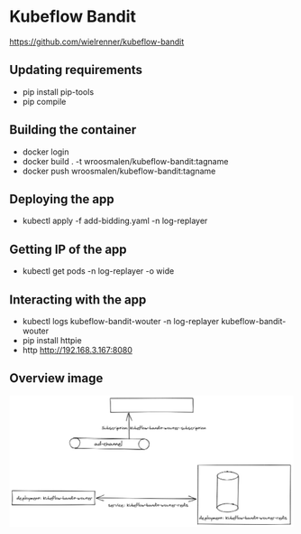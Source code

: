 # Kubeflow Bandit
https://github.com/wielrenner/kubeflow-bandit

## Updating requirements
- pip install pip-tools
- pip compile

## Building the container
- docker login
- docker build . -t wroosmalen/kubeflow-bandit:tagname
- docker push wroosmalen/kubeflow-bandit:tagname

## Deploying the app
- kubectl apply -f add-bidding.yaml -n log-replayer

## Getting IP of the app
- kubectl get pods -n log-replayer -o wide

## Interacting with the app
- kubectl logs kubeflow-bandit-wouter -n log-replayer kubeflow-bandit-wouter
- pip install httpie
- http http://192.168.3.167:8080

## Overview image
![inline](images/overview.png)